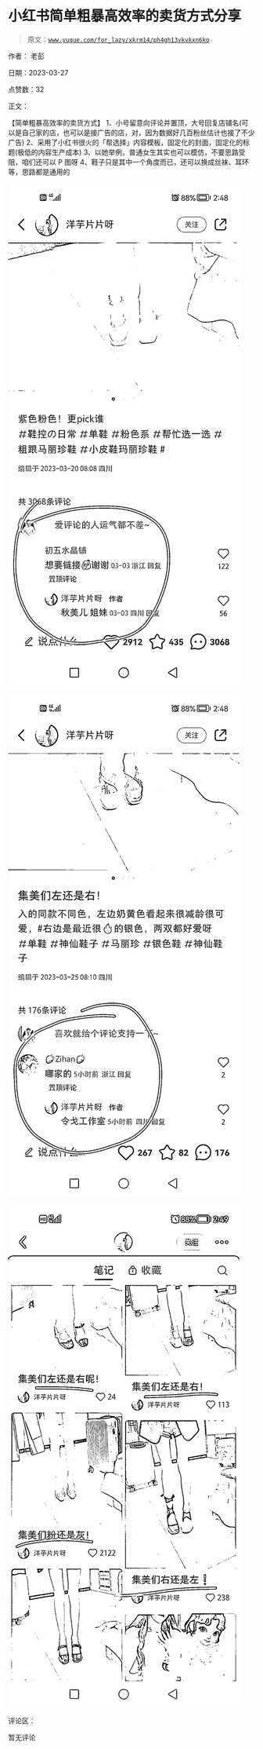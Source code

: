 # 小红书简单粗暴高效率的卖货方式分享

> 原文：[`www.yuque.com/for_lazy/xkrm14/ph4gh13vkvkxn6ko`](https://www.yuque.com/for_lazy/xkrm14/ph4gh13vkvkxn6ko)

作者： 老彭

日期：2023-03-27

点赞数：32

正文：

【简单粗暴高效率的卖货方式】 1、小号留意向评论并置顶，大号回复店铺名(可以是自己家的店，也可以是接广告的店，对，因为数据好几百粉丝估计也接了不少广告) 2、采用了小红书很火的「帮选择」内容模板，固定化的封面，固定化的标题(极低的内容生产成本) 3、以她举例，普通女生其实也可以模仿，不要思路受阻，咱们还可以 P 图呀 4、鞋子只是其中一个角度而已，还可以换成丝袜、耳环等，思路都是通用的

![](img/020c550717cdc87e70d4fdf4b3128605.png)

![](img/8d83f4e28162d285aae80d548a6cf85e.png)

![](img/33f32cef4224d460ce8628089bb6031e.png)

评论区：

暂无评论



